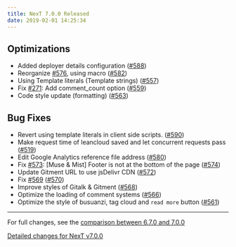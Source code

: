 ```yaml
---
title: NexT 7.0.0 Released
date: 2019-02-01 14:25:34 
---
```


## Optimizations

- Added deployer details configuration ([#588](https://github.com/theme-next/hexo-theme-next/pull/588))
- Reorganize [#576](https://github.com/theme-next/hexo-theme-next/pull/576), using macro ([#582](https://github.com/theme-next/hexo-theme-next/pull/582))
- Using Template literals (Template strings) ([#557](https://github.com/theme-next/hexo-theme-next/pull/557))
- Fix [#271](https://github.com/theme-next/hexo-theme-next/pull/271): Add comment_count option ([#559](https://github.com/theme-next/hexo-theme-next/pull/559))
- Code style update (formatting) ([#563](https://github.com/theme-next/hexo-theme-next/pull/563))


## Bug Fixes

- Revert using template literals in client side scripts. ([#590](https://github.com/theme-next/hexo-theme-next/pull/590))
- Make request time of leancloud saved and let concurrent requests pass ([#519](https://github.com/theme-next/hexo-theme-next/pull/519))
- Edit Google Analytics reference file address ([#580](https://github.com/theme-next/hexo-theme-next/pull/580))
- Fix [#573](https://github.com/theme-next/hexo-theme-next/pull/573): [Muse & Mist] Footer is not at the bottom of the page ([#574](https://github.com/theme-next/hexo-theme-next/pull/574))
- Update Gitment URL to use jsDelivr CDN ([#572](https://github.com/theme-next/hexo-theme-next/pull/572))
- Fix [#569](https://github.com/theme-next/hexo-theme-next/pull/569) ([#570](https://github.com/theme-next/hexo-theme-next/pull/570))
- Improve styles of Gitalk & Gitment ([#568](https://github.com/theme-next/hexo-theme-next/pull/568))
- Optimize the loading of comment systems ([#566](https://github.com/theme-next/hexo-theme-next/pull/566))
- Optimize the style of busuanzi, tag cloud and `read more` button ([#561](https://github.com/theme-next/hexo-theme-next/pull/561))

***

For full changes, see the [comparison between 6.7.0 and 7.0.0](https://github.com/theme-next/hexo-theme-next/compare/v6.7.0...v7.0.0)

[Detailed changes for NexT v7.0.0](https://github.com/theme-next/hexo-theme-next/releases/tag/v7.0.0)